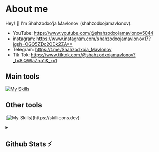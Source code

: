 # About me
<p> Hey! 👋 I'm Shahzodxo'ja Mavlonov (shahzodxojamavlonov).</p>

- YouTube:            https://www.youtube.com/@shahzodxojamavlonov5044
- instagram:          https://www.instagram.com/shahzodxojamavlonov17?igsh=OGQ5ZDc2ODk2ZA==
- Telegram:           https://t.me/Shahzodxoja_Mavlonov
- Tik Tok:            https://www.tiktok.com/@shahzodxojamavlonov?_t=8iQWlaZha1i&_r=1
## Main tools 
[![My Skills](https://skillicons.dev/icons?i=python,django,github)](https://skillicons.dev)

## Other tools
[![My Skills](https://skillicons.dev/icons?i=git,vscode,html,)](https://skillicons.dev)

<details>
  <summary><b><h2>Github Stats ⚡️ <h2></b></summary>
  <a href="https://github.com/shahzodxojamavlonov">
    <p align="left">
      <img src="https://github-profile-summary-cards.vercel.app/api/cards/profile-details?username=shahzodxojamavlonov&theme=github_dark">
      <img align="left" src="https://github-profile-summary-cards.vercel.app/api/cards/stats?username=shahzodxojamavlonov&theme=github_dark">
      <img align="left" src="https://github-profile-summary-cards.vercel.app/api/cards/productive-time?username=shahzodxojamavlonov&theme=github_dark&utcOffset=5"><br>
    </p>
  </a> 
</details>
